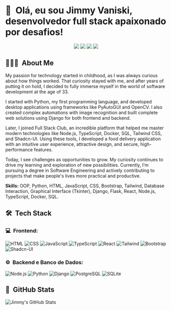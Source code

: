 <h1>👋 &nbsp;Olá, eu sou Jimmy Vaniski, desenvolvedor full stack apaixonado por desafios!</h1>
<p align="center">
<a href="https://linkedin.com/in/jimmy-vaniski-84310123a/"><img src="https://img.shields.io/badge/-Jimmy%20Vaniski-0077B5?style=flat-square&logo=Linkedin&logoColor=white"/></a>
<a href="mailto:vaniskito@hotmail.com"><img src="https://img.shields.io/badge/-vaniskito@hotmail.com-D14836?style=flat-square&logo=Gmail&logoColor=white"/></a>
<a href="https://jimmy-vaniski.netlify.app/"><img src="https://img.shields.io/badge/-jimmy--vaniski.netlify.app-3423A6?style=flat-square&logo=Google-Chrome&logoColor=white"/></a>
<a href="https://wa.me/351911881183">
<img src="https://img.shields.io/badge/-WhatsApp-25D366?style=flat-square&logo=whatsapp&logoColor=white"/></a>
</p>

<h2> 👨🏻‍💻 &nbsp;About Me </h2>

My passion for technology started in childhood, as I was always curious about how things worked. That curiosity stayed with me, and after years of putting it on hold, I decided to fully immerse myself in the world of software development at the age of 33.

I started with Python, my first programming language, and developed desktop applications using frameworks like PyAutoGUI and OpenCV. I also created complex automations with image recognition and built complete web solutions using Django for both frontend and backend.

Later, I joined Full Stack Club, an incredible platform that helped me master modern technologies like Node.js, TypeScript, Docker, SQL, Tailwind CSS, and Shadcn-UI. Using these tools, I developed a food delivery application with an intuitive user experience, attractive design, and secure, high-performance features.

Today, I see challenges as opportunities to grow. My curiosity continues to drive my learning and exploration of new possibilities. Currently, I’m pursuing a degree in Software Engineering and actively contributing to projects that make people's lives more practical and productive.

**Skills:** OOP, Python, HTML, JavaScript, CSS, Bootstrap, Tailwind, Database Interaction, Graphical Interface (Tkinter), Django, Flask, React, Node.js, TypeScript, Docker, SQL.

<h2> 🛠 &nbsp;Tech Stack</h2>
<h3>💻 &nbsp;Frontend:</h3>

![HTML](https://img.shields.io/badge/-HTML-333333?style=flat&logo=HTML5)
![CSS](https://img.shields.io/badge/-CSS-333333?style=flat&logo=CSS3&logoColor=1572B6)
![JavaScript](https://img.shields.io/badge/-JavaScript-333333?style=flat&logo=javascript)
![TypeScript](https://img.shields.io/badge/-TypeScript-333333?style=flat&logo=typescript&logoColor=2D79C7)
![React](https://img.shields.io/badge/-React-333333?style=flat&logo=react)
![Tailwind](https://img.shields.io/badge/-Tailwind%20CSS-333333?style=flat&logo=tailwind-css)
![Bootstrap](https://img.shields.io/badge/-Bootstrap-333333?style=flat&logo=bootstrap&logoColor=563D7C)
![Shadcn-UI](https://img.shields.io/badge/-Shadcn--UI-333333?style=flat)

<h3>⚙️ &nbsp;Backend e Banco de Dados:</h3>

![Node.js](https://img.shields.io/badge/-Node.js-333333?style=flat&logo=node.js)
![Python](https://img.shields.io/badge/-Python-333333?style=flat&logo=python)
![Django](https://img.shields.io/badge/-Django-333333?style=flat&logo=django)
![PostgreSQL](https://img.shields.io/badge/-PostgreSQL-333333?style=flat&logo=postgresql)
![SQLite](https://img.shields.io/badge/-SQLite-333333?style=flat&logo=sqlite)

<h2>🚀 &nbsp;GitHub Stats</h2>

![Jimmy's GitHub Stats](https://github-readme-stats.vercel.app/api?username=jimmy-vaniski&show_icons=true&theme=dracula)
